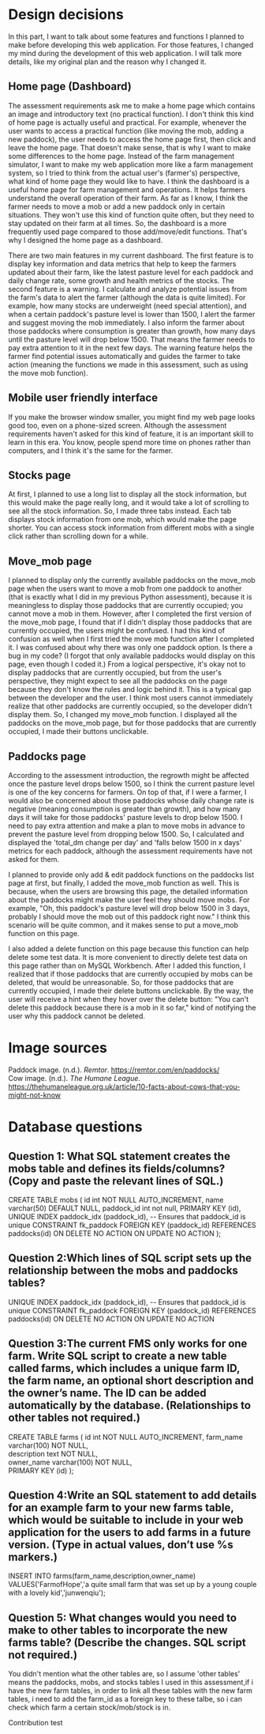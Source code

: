 
# Design decisions

In this part, I want to talk about some features and functions I planned to make before developing this web application. For those features, I changed my mind during the development of this web application. I will talk more details, like my original plan and the reason why I changed it.

## Home page (Dashboard)

The assessment requirements ask me to make a home page which contains an image and introductory text (no practical function). I don't think this kind of home page is actually useful and practical. For example, whenever the user wants to access a practical function (like moving the mob, adding a new paddock), the user needs to access the home page first, then click and leave the home page. That doesn't make sense, that is why I want to make some differences to the home page. Instead of the farm management simulator, I want to make my web application more like a farm management system, so I tried to think from the actual user's (farmer's) perspective, what kind of home page they would like to have. I think the dashboard is a useful home page for farm management and operations. It helps farmers understand the overall operation of their farm. As far as I know, I think the farmer needs to move a mob or add a new paddock only in certain situations. They won't use this kind of function quite often, but they need to stay updated on their farm at all times. So, the dashboard is a more frequently used page compared to those add/move/edit functions. That's why I designed the home page as a dashboard.

There are two main features in my current dashboard. The first feature is to display key information and data metrics that help to keep the farmers updated about their farm, like the latest pasture level for each paddock and daily change rate, some growth and health metrics of the stocks. The second feature is a warning. I calculate and analyze potential issues from the farm's data to alert the farmer (although the data is quite limited). For example, how many stocks are underweight (need special attention), and when a certain paddock's pasture level is lower than 1500, I alert the farmer and suggest moving the mob immediately. I also inform the farmer about those paddocks where consumption is greater than growth, how many days until the pasture level will drop below 1500. That means the farmer needs to pay extra attention to it in the next few days. The warning feature helps the farmer find potential issues automatically and guides the farmer to take action (meaning the functions we made in this assessment, such as using the move mob function).

## Mobile user friendly interface

If you make the browser window smaller, you might find my web page looks good too, even on a phone-sized screen. Although the assessment requirements haven't asked for this kind of feature, it is an important skill to learn in this era. You know, people spend more time on phones rather than computers, and I think it's the same for the farmer.

## Stocks page

At first, I planned to use a long list to display all the stock information, but this would make the page really long, and it would take a lot of scrolling to see all the stock information. So, I made three tabs instead. Each tab displays stock information from one mob, which would make the page shorter. You can access stock information from different mobs with a single click rather than scrolling down for a while.

## Move_mob page

I planned to display only the currently available paddocks on the move_mob page when the users want to move a mob from one paddock to another (that is exactly what I did in my previous Python assessment), because it is meaningless to display those paddocks that are currently occupied; you cannot move a mob in them. However, after I completed the first version of the move_mob page, I found that if I didn't display those paddocks that are currently occupied, the users might be confused. I had this kind of confusion as well when I first tried the move mob function after I completed it. I was confused about why there was only one paddock option. Is there a bug in my code? (I forgot that only available paddocks would display on this page, even though I coded it.) From a logical perspective, it's okay not to display paddocks that are currently occupied, but from the user's perspective, they might expect to see all the paddocks on the page because they don't know the rules and logic behind it. This is a typical gap between the developer and the user. I think most users cannot immediately realize that other paddocks are currently occupied, so the developer didn't display them. So, I changed my move_mob function. I displayed all the paddocks on the move_mob page, but for those paddocks that are currently occupied, I made their buttons unclickable.

## Paddocks page

According to the assessment introduction, the regrowth might be affected once the pasture level drops below 1500, so I think the current pasture level is one of the key concerns for farmers. On top of that, if I were a farmer, I would also be concerned about those paddocks whose daily change rate is negative (meaning consumption is greater than growth), and how many days it will take for those paddocks' pasture levels to drop below 1500. I need to pay extra attention and make a plan to move mobs in advance to prevent the pasture level from dropping below 1500. So, I calculated and displayed the 'total_dm change per day' and 'falls below 1500 in x days' metrics for each paddock, although the assessment requirements have not asked for them.

I planned to provide only add & edit paddock functions on the paddocks list page at first, but finally, I added the move_mob function as well. This is because, when the users are browsing this page, the detailed information about the paddocks might make the user feel they should move mobs. For example, "Oh, this paddock's pasture level will drop below 1500 in 3 days, probably I should move the mob out of this paddock right now." I think this scenario will be quite common, and it makes sense to put a move_mob function on this page.

I also added a delete function on this page because this function can help delete some test data. It is more convenient to directly delete test data on this page rather than on MySQL Workbench. After I added this function, I realized that if those paddocks that are currently occupied by mobs can be deleted, that would be unreasonable. So, for those paddocks that are currently occupied, I made their delete buttons unclickable. By the way, the user will receive a hint when they hover over the delete button: "You can't delete this paddock because there is a mob in it so far," kind of notifying the user why this paddock cannot be deleted.

# Image sources

Paddock image. (n.d.). *Remtor*. https://remtor.com/en/paddocks/  
Cow image. (n.d.). *The Humane League*. https://thehumaneleague.org.uk/article/10-facts-about-cows-that-you-might-not-know

# Database questions

## Question 1: What SQL statement creates the mobs table and defines its fields/columns? (Copy and paste the relevant lines of SQL.)

CREATE TABLE mobs (
	id int NOT NULL AUTO_INCREMENT,
	name varchar(50) DEFAULT NULL,
	paddock_id int not null,
	PRIMARY KEY (id),
    UNIQUE INDEX paddock_idx (paddock_id),	-- Ensures that paddock_id is unique
	CONSTRAINT fk_paddock
		FOREIGN KEY (paddock_id)
		REFERENCES paddocks(id)
		ON DELETE NO ACTION
		ON UPDATE NO ACTION
);

## Question 2:Which lines of SQL script sets up the relationship between the mobs and paddocks tables?

   UNIQUE INDEX paddock_idx (paddock_id),	-- Ensures that paddock_id is unique
	CONSTRAINT fk_paddock
		FOREIGN KEY (paddock_id)
		REFERENCES paddocks(id)
		ON DELETE NO ACTION
		ON UPDATE NO ACTION

## Question 3:The current FMS only works for one farm. Write SQL script to create a new table called farms, which includes a unique farm ID, the farm name, an optional short description and the owner’s name. The ID can be added automatically by the database. (Relationships to other tables not required.)

CREATE TABLE farms (
    id int NOT NULL AUTO_INCREMENT,
    farm_name varchar(100) NOT NULL,   
    description text NOT NULL,         
    owner_name varchar(100) NOT NULL,  
    PRIMARY KEY (id)
);

## Question 4:Write an SQL statement to add details for an example farm to your new farms table, which would be suitable to include in your web application for the users to add farms in a future version. (Type in actual values, don’t use %s markers.)

INSERT INTO farms(farm_name,description,owner_name)
VALUES('FarmofHope','a quite small farm that was set up by a young couple with a lovely kid','junwenqiu');

## Question 5: What changes would you need to make to other tables to incorporate the new farms table? (Describe the changes. SQL script not required.)

You didn't mention what the other tables are, so I assume 'other tables' means the paddocks, mobs, and stocks tables I used in this assessment,if i have the new farm tables, in order to link all these tables with the new farm tables, i need to add the farm_id as a foreign key to these talbe, so i can check which farm a certain stock/mob/stock is  in.

Contribution test
